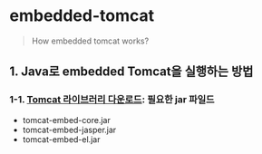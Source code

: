 # embedded-tomcat
> How embedded tomcat works?

## 1. Java로 embedded Tomcat을 실행하는 방법
### 1-1. [Tomcat 라이브러리 다운로드](https://tomcat.apache.org/): 필요한 jar 파일드
- tomcat-embed-core.jar
- tomcat-embed-jasper.jar
- tomcat-embed-el.jar